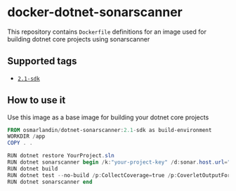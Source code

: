 # docker-dotnet-sonarscanner
This repository contains `Dockerfile` definitions for an image used for building dotnet core projects using sonarscanner

## Supported tags

- [`2.1-sdk`](https://hub.docker.com/r/osmarlandin/dotnet-sonarscanner/tags/)


## How to use it

Use this image as a base image for building your dotnet core projects

````powershell
FROM osmarlandin/dotnet-sonarscanner:2.1-sdk as build-environment
WORKDIR /app
COPY . .

RUN dotnet restore YourProject.sln
RUN dotnet sonarscanner begin /k:"your-project-key" /d:sonar.host.url="http://your-sonar-url" /d:sonar.cs.opencover.reportsPaths="/app/tests.unit/coverage.opencover.xml"
RUN dotnet build
RUN dotnet test --no-build /p:CollectCoverage=true /p:CoverletOutputFormat=true /p:CoverletOutputFormat="opencover" ./tests.unit/Tests.Unit.csproj
RUN dotnet sonarscanner end
````